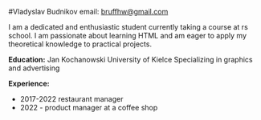 #Vladyslav Budnikov
email: bruffhw@gmail.com


I am a dedicated and enthusiastic student currently taking a course at rs school. I am passionate about learning HTML and am eager to apply my theoretical knowledge to practical projects.

**Education:** 
Jan Kochanowski University of Kielce Specializing in graphics and advertising

**Experience:**
* 2017-2022 restaurant manager
* 2022 - product manager at a coffee shop

